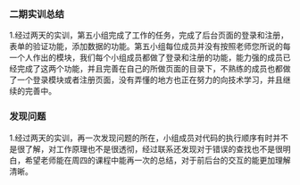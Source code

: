 ###  二期实训总结

1.经过两天的实训，第五小组完成了工作的任务，完成了后台页面的登录和注册，表单的验证功能，添加数据的功能。第五小组每位成员并没有按照老师您所说的每一个人作出的模块，我们每个小组成员都做了登录和注册的功能，能力强的成员已经完成了这两个功能，并且完善在自己的所做页面的目录下，不熟练的成员也都做了一个登录模块或者注册页面，没有弄懂的地方也正在努力的向技术学习，并且继续的完善中。


###  发现问题
1.经过两天的实训，再一次发现问题的所在，小组成员对代码的执行顺序有时并不是很了解，对工作原理也不是很透彻，经过联系还发现对于错误的查找也不是很明白，希望老师能在周四的课程中能再一次的总结，对于前后台的交互的能更加理解清晰。

